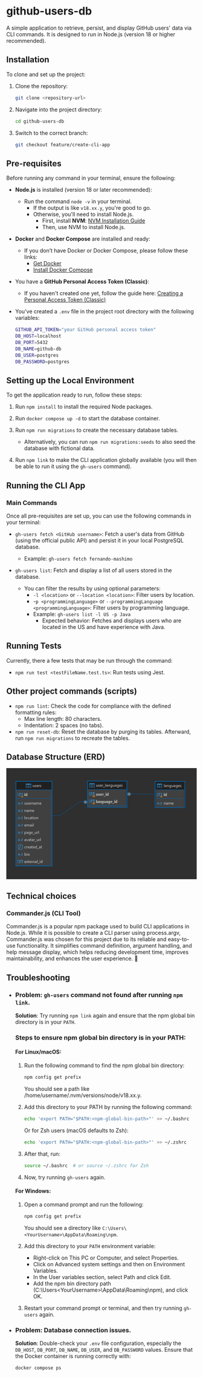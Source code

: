 # github-users-db
A simple application to retrieve, persist, and display GitHub users' data via CLI commands. It is designed to run in Node.js (version 18 or higher recommended).

## Installation

To clone and set up the project:

1. Clone the repository:
   ```bash
   git clone <repository-url>
   ```

2. Navigate into the project directory:
   ```bash
   cd github-users-db
   ```

3. Switch to the correct branch:
   ```bash
   git checkout feature/create-cli-app
   ```

## Pre-requisites

Before running any command in your terminal, ensure the following:

- **Node.js** is installed (version 18 or later recommended):
  - Run the command `node -v` in your terminal.
    - If the output is like `v18.xx.y`, you're good to go.
    - Otherwise, you'll need to install Node.js.
      - First, install **NVM**: [NVM Installation Guide](https://github.com/nvm-sh/nvm)
      - Then, use NVM to install Node.js.

- **Docker** and **Docker Compose** are installed and ready:
  - If you don’t have Docker or Docker Compose, please follow these links:
    - [Get Docker](https://docs.docker.com/get-docker/)
    - [Install Docker Compose](https://docs.docker.com/compose/install/)

- You have a **GitHub Personal Access Token (Classic)**:
  - If you haven't created one yet, follow the guide here: [Creating a Personal Access Token (Classic)](https://docs.github.com/en/authentication/keeping-your-account-and-data-secure/managing-your-personal-access-tokens#creating-a-personal-access-token-classic)

- You've created a `.env` file in the project root directory with the following variables:
  ```bash
  GITHUB_API_TOKEN="your GitHub personal access token"
  DB_HOST=localhost
  DB_PORT=5432
  DB_NAME=github-db
  DB_USER=postgres
  DB_PASSWORD=postgres
  ```

## Setting up the Local Environment
To get the application ready to run, follow these steps:
1. Run ``npm install`` to install the required Node packages.
2. Run ``docker compose up -d`` to start the database container.
3. Run ``npm run migrations`` to create the necessary database tables.
    - Alternatively, you can run ``npm run migrations:seeds`` to also seed the database with fictional data.

4. Run ``npm link`` to make the CLI application globally available (you will then be able to run it using the ``gh-users`` command).

## Running the CLI App
### Main Commands
Once all pre-requisites are set up, you can use the following commands in your terminal:
- ``gh-users fetch <GitHub username>``: Fetch a user's data from GitHub (using the official public API) and persist it in your local PostgreSQL database.
  - Example: ``gh-users fetch fernando-mashimo``

- ``gh-users list``: Fetch and display a list of all users stored in the database.
  - You can filter the results by using optional parameters:
    - ``-l <location>`` or ``--location <location>``: Filter users by location.
    - -``p <programmingLanguage>`` or ``--programmingLanguage <programmingLanguage>``: Filter users by programming language.
    - Example: ``gh-users list -l US -p Java``
      - Expected behavior: Fetches and displays users who are located in the US and have experience with Java.

## Running Tests
Currently, there a few tests that may be run through the command:
- ``npm run test <testFileName.test.ts>``: Run tests using Jest.

## Other project commands (scripts)
- ``npm run lint``: Check the code for compliance with the defined formatting rules:
  - Max line length: 80 characters.
  - Indentation: 2 spaces (no tabs).
- ``npm run reset-db``: Reset the database by purging its tables. Afterward, run ``npm run migrations`` to recreate the tables.

## Database Structure (ERD)

![ERD Diagram](./ERD.png)

## Technical choices
### Commander.js (CLI Tool)
Commander.js is a popular npm package used to build CLI applications in Node.js. While it is possible to create a CLI parser using process.argv, Commander.js was chosen for this project due to its reliable and easy-to-use functionality. It simplifies command definition, argument handling, and help message display, which helps reducing development time, improves maintainability, and enhances the user experience. 🚀

## Troubleshooting

- ### Problem: `gh-users` command not found after running `npm link`.

  **Solution**: Try running `npm link` again and ensure that the npm global bin directory is in your `PATH`.

  ### Steps to ensure npm global bin directory is in your PATH:

  #### For Linux/macOS:
  1. Run the following command to find the npm global bin directory:
      ```bash
      npm config get prefix
      ``` 
     You should see a path like /home/username/.nvm/versions/node/v18.xx.y.

  2. Add this directory to your PATH by running the following command:
      ```bash
      echo 'export PATH="$PATH:<npm-global-bin-path>"' >> ~/.bashrc
      ```
      Or for Zsh users (macOS defaults to Zsh):
      ```bash
      echo 'export PATH="$PATH:<npm-global-bin-path>"' >> ~/.zshrc
      ```
  3. After that, run:
      ```bash
      source ~/.bashrc  # or source ~/.zshrc for Zsh
      ```
  4. Now, try running ``gh-users`` again.

  #### For Windows:
  1. Open a command prompt and run the following:
      ```bash
      npm config get prefix
      ```
      You should see a directory like ``C:\Users\<YourUsername>\AppData\Roaming\npm``.

  2. Add this directory to your ``PATH`` environment variable:
      - Right-click on This PC or Computer, and select Properties.
      - Click on Advanced system settings and then on Environment Variables.
      - In the User variables section, select Path and click Edit.
      - Add the npm bin directory path (C:\Users\<YourUsername>\AppData\Roaming\npm), and click OK.
  3. Restart your command prompt or terminal, and then try running ``gh-users`` again.

- ### Problem: Database connection issues.

  **Solution**: Double-check your ``.env`` file configuration, especially the ``DB_HOST``, ``DB_PORT``, ``DB_NAME``, ``DB_USER``, and ``DB_PASSWORD`` values. Ensure that the Docker container is running correctly with:
    ```bash
    docker compose ps
    ```